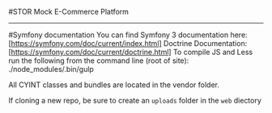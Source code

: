 #STOR Mock E-Commerce Platform
* * *

#Symfony documentation
You can find Symfony 3 documentation here: [https://symfony.com/doc/current/index.html]
Doctrine Documentation: [https://symfony.com/doc/current/doctrine.html]
To compile JS and Less run the following from the command line (root of site): 
    ./node_modules/.bin/gulp

All CYINT classes and bundles are located in the vendor folder.

If cloning a new repo, be sure to create an `uploads` folder in the `web` diectory

